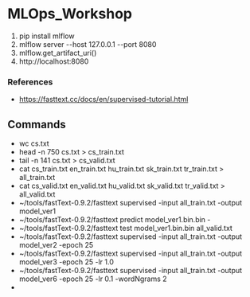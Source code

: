 # MLOps_Workshop

1. pip install mlflow
2. mlflow server --host 127.0.0.1 --port 8080
3. mlflow.get_artifact_uri()
3. http://localhost:8080

### References
* https://fasttext.cc/docs/en/supervised-tutorial.html

## Commands
* wc cs.txt
* head -n 750 cs.txt > cs_train.txt
* tail -n 141 cs.txt > cs_valid.txt
* cat cs_train.txt en_train.txt hu_train.txt sk_train.txt tr_train.txt > all_train.txt
* cat cs_valid.txt en_valid.txt hu_valid.txt sk_valid.txt tr_valid.txt > all_valid.txt
* ~/tools/fastText-0.9.2/fasttext supervised -input all_train.txt -output model_ver1
* ~/tools/fastText-0.9.2/fasttext predict model_ver1.bin.bin -
* ~/tools/fastText-0.9.2/fasttext test model_ver1.bin.bin all_valid.txt
* ~/tools/fastText-0.9.2/fasttext supervised -input all_train.txt -output model_ver2 -epoch 25
* ~/tools/fastText-0.9.2/fasttext supervised -input all_train.txt -output model_ver3 -epoch 25 -lr 1.0
* ~/tools/fastText-0.9.2/fasttext supervised -input all_train.txt -output model_ver6 -epoch 25 -lr 0.1 -wordNgrams 2
* 